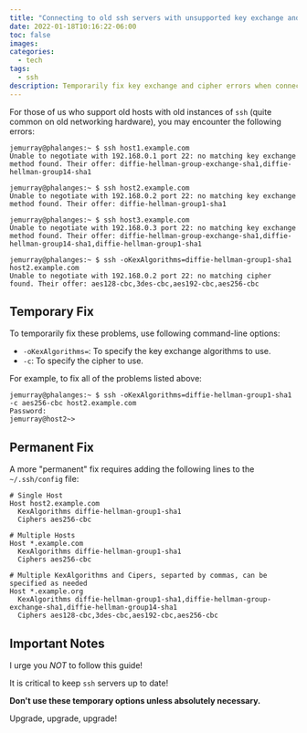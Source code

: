 ```yaml
---
title: "Connecting to old ssh servers with unsupported key exchange and cipher types"
date: 2022-01-18T10:16:22-06:00
toc: false
images:
categories:
  - tech
tags: 
  - ssh
description: Temporarily fix key exchange and cipher errors when connecting to old ssh servers.
---
```


For those of us who support old hosts with old instances of `ssh` (quite common on old networking hardware), you may encounter the following errors:

```
jemurray@phalanges:~ $ ssh host1.example.com
Unable to negotiate with 192.168.0.1 port 22: no matching key exchange method found. Their offer: diffie-hellman-group-exchange-sha1,diffie-hellman-group14-sha1
```

```
jemurray@phalanges:~ $ ssh host2.example.com
Unable to negotiate with 192.168.0.2 port 22: no matching key exchange method found. Their offer: diffie-hellman-group1-sha1
```

```
jemurray@phalanges:~ $ ssh host3.example.com
Unable to negotiate with 192.168.0.3 port 22: no matching key exchange method found. Their offer: diffie-hellman-group-exchange-sha1,diffie-hellman-group14-sha1,diffie-hellman-group1-sha1
```

```
jemurray@phalanges:~ $ ssh -oKexAlgorithms=diffie-hellman-group1-sha1 host2.example.com
Unable to negotiate with 192.168.0.2 port 22: no matching cipher found. Their offer: aes128-cbc,3des-cbc,aes192-cbc,aes256-cbc
```

## Temporary Fix

To temporarily fix these problems, use following command-line options:

- `-oKexAlgorithms=`: To specify the key exchange algorithms to use.
- `-c`: To specify the cipher to use.

For example, to fix all of the problems listed above:

```
jemurray@phalanges:~ $ ssh -oKexAlgorithms=diffie-hellman-group1-sha1 -c aes256-cbc host2.example.com
Password:
jemurray@host2~>
```

## Permanent Fix

A more "permanent" fix requires adding the following lines to the `~/.ssh/config` file:

```
# Single Host
Host host2.example.com
  KexAlgorithms diffie-hellman-group1-sha1
  Ciphers aes256-cbc

# Multiple Hosts
Host *.example.com
  KexAlgorithms diffie-hellman-group1-sha1
  Ciphers aes256-cbc

# Multiple KexAlgorithms and Cipers, separted by commas, can be specified as needed
Host *.example.org
  KexAlgorithms diffie-hellman-group1-sha1,diffie-hellman-group-exchange-sha1,diffie-hellman-group14-sha1
  Ciphers aes128-cbc,3des-cbc,aes192-cbc,aes256-cbc
```

## Important Notes

I urge you *NOT* to follow this guide!

It is critical to keep `ssh` servers up to date!

**Don't use these temporary options unless absolutely necessary.**  

Upgrade, upgrade, upgrade!

